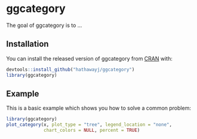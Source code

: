 
# ggcategory

<!-- badges: start -->
<!-- badges: end -->

The goal of ggcategory is to ...

## Installation

You can install the released version of ggcategory from [CRAN](https://CRAN.R-project.org) with:

``` r
devtools::install_github("hathawayj/ggcategory")
library(ggcategory)
```

## Example

This is a basic example which shows you how to solve a common problem:

``` r
library(ggcategory)
plot_category(x, plot_type = "tree", legend_location = "none", 
              chart_colors = NULL, percent = TRUE)
```

